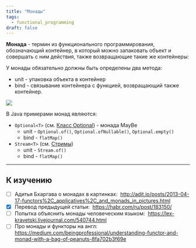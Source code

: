 ```yaml
---
title: "Монады"
tags:
  - functional_programming
draft: false
---
```


**Монада** - термин из функционального программирования, обозначающий контейнер, в который можно запаковать объект и совершать с ним действия, также возвращающие такие же контейнеры:

У монады обязательно должны быть определены два метода:

- unit - упаковка объекта в контейнер
- bind - связывание контейнера с функцией, возвращающий также контейнер.

![](../../../images/monad_fun_picture.jpg)

В Java примерами монад являются:

- `Optional<T>` (см. [Класс Optional](../../java/optional.md)) - монада MayBe
    - unit - `Optional.of()`, `Optional.ofNullable()`, `Optional.empty()`
    - bind - `flatMap()`
- `Stream<T>` (см. [Стримы](../../java/stream_and_lambda/stream.md))
    - unit - `Stream.of()`
    - bind - `flatMap()`

---
## К изучению

- [ ] Адитья Бхаргава о монадах в картинках:  http://adit.io/posts/2013-04-17-functors%2C_applicatives%2C_and_monads_in_pictures.html
- [X] Перевод предыдущей статьи:  https://habr.com/ru/post/183150/
- [ ] Попытка объяснить монады человеческим языком:  https://lex-kravetski.livejournal.com/540744.html
- [ ] Про монады и функторы на англ:  https://medium.com/beingprofessional/understanding-functor-and-monad-with-a-bag-of-peanuts-8fa702b3f69e